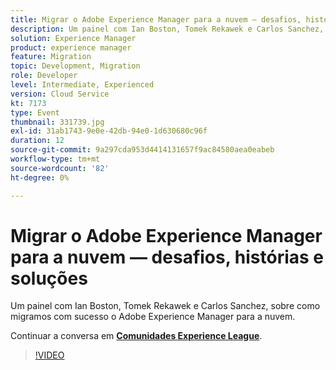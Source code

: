 ```yaml
---
title: Migrar o Adobe Experience Manager para a nuvem — desafios, histórias e soluções
description: Um painel com Ian Boston, Tomek Rekawek e Carlos Sanchez, sobre como migramos com sucesso o Adobe Experience Manager para a nuvem. Esta sessão foi entregue como parte do evento Conteúdo do Adobe Developers Live.
solution: Experience Manager
product: experience manager
feature: Migration
topic: Development, Migration
role: Developer
level: Intermediate, Experienced
version: Cloud Service
kt: 7173
type: Event
thumbnail: 331739.jpg
exl-id: 31ab1743-9e0e-42db-94e0-1d630680c96f
duration: 12
source-git-commit: 9a297cda953d4414131657f9ac84580aea0eabeb
workflow-type: tm+mt
source-wordcount: '82'
ht-degree: 0%

---
```


# Migrar o Adobe Experience Manager para a nuvem — desafios, histórias e soluções

Um painel com Ian Boston, Tomek Rekawek e Carlos Sanchez, sobre como migramos com sucesso o Adobe Experience Manager para a nuvem.

Continuar a conversa em **[Comunidades Experience League](https://adobe.ly/36Yd3v6)**.

>[!VIDEO](https://video.tv.adobe.com/v/331739/?quality=12&learn=on&hidetitle=true)
